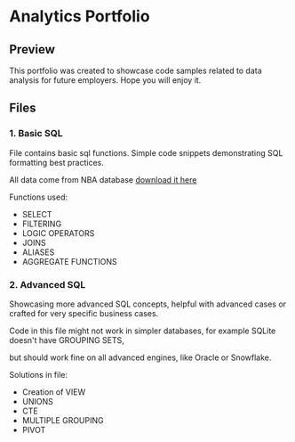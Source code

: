 # Analytics Portfolio

## Preview
This portfolio was created to showcase code samples related to data analysis for future employers. Hope you will enjoy it. 

## Files

### 1. Basic SQL
File contains basic sql functions. Simple code snippets demonstrating SQL formatting best practices.

All data come from NBA database [download it here](https://www.kaggle.com/datasets/wyattowalsh/basketball)

Functions used:
- SELECT
- FILTERING
- LOGIC OPERATORS
- JOINS
- ALIASES
- AGGREGATE FUNCTIONS

### 2. Advanced SQL
Showcasing more advanced SQL concepts, helpful with advanced cases or crafted for very specific business cases.

Code in this file might not work in simpler databases, for example SQLite doesn't have GROUPING SETS, 

but should work fine on all advanced engines, like Oracle or Snowflake.

Solutions in file:
- Creation of VIEW
- UNIONS
- CTE
- MULTIPLE GROUPING
- PIVOT


